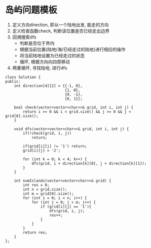 # 岛屿问题模板

1. 定义方向direction, 即从一个陆地出发, 能走的方向
2. 定义检查函数check, 判断该位置是否已经走出边界
3. 回溯搜索dfs
    - 判断是否位于界内
    - 根据当前位置(陆地/海/已经走过的陆地)进行相应的操作
    - 将当前陆地设置为已经走过的状态
    - 循环, 根据方向向四周移动
4. 两重循环, 寻找陆地, 进行dfs

```
class Solution {
public:
    int direction[4][2] = {{-1, 0},
                           {1, 0},
                           {0, -1},
                           {0, 1}};

    bool check(vector<vector<char>>& grid, int i, int j) {
        return i >= 0 && i < grid.size() && j >= 0 && j < grid[0].size();
    }
    
    void dfs(vector<vector<char>>& grid, int i, int j) {
        if(!check(grid, i, j))
            return;
        
        if(grid[i][j] != '1') return;
        grid[i][j] = '2';

        for (int k = 0; k < 4; k++) {
            dfs(grid, i + direction[k][0], j + direction[k][1]);
        }
    }
    
    int numIslands(vector<vector<char>>& grid) {
        int res = 0;
        int n = grid.size();
        int m = grid[0].size();
        for (int i = 0; i < n; i++) {
            for (int j = 0; j < m; j++) {
                if (grid[i][j] == '1'){
                    dfs(grid, i, j);
                    res++;
                }
            }
        }
        return res;
    }
};
```